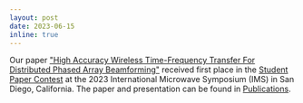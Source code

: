 ```yaml
---
layout: post
date: 2023-06-15
inline: true
---
```


Our paper ["High Accuracy Wireless Time-Frequency Transfer For Distributed Phased Array Beamforming"](https://ims-ieee.org/technical-program/technical-sessions?type=Tu2C-3&date=2023-06-13) received first place in the [Student Paper Contest](https://ims-ieee.org/node/490) at the 2023 International Microwave Symposium (IMS) in San Diego, California. The paper and presentation can be found in [Publications](publications).
